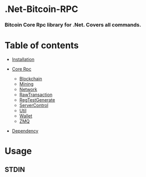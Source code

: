 # .Net-Bitcoin-RPC

### Bitcoin Core Rpc library for .Net. Covers all commands. 


Table of contents
=================

<!--ts-->
   * [Installation](#installation)
   * [Core Rpc](#usage)
      * [Blockchain](#stdin)
      * [Mining](#local-files)
      * [Network](#remote-files)
      * [RawTransaction](#multiple-files)
      * [RegTestGenerate](#combo)
      * [ServerControl](#auto-insert-and-update-toc)
      * [Util](#github-token)
      * [Wallet](#github-token)
      * [ZMQ](#github-token)
  
   * [Dependency](#dependency)
<!--te-->

Usage
=====


STDIN
-----

